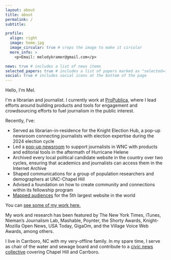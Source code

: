 ```yaml
---
layout: about
title: about
permalink: /
subtitle: 

profile:
  align: right
  image: home.jpg
  image_circular: true # crops the image to make it circular
  more_info: >
    <p>Email: melodykramer@gmail.com</p>

news: true # includes a list of news items
selected_papers: true # includes a list of papers marked as "selected={true}"
social: true # includes social icons at the bottom of the page
---
```


Hello, I'm Mel. 

I'm a librarian and journalist. I currently work at [ProPublica](https://www.propublica.org/), where I lead efforts around building products and tools for engagement and crowdsourcing efforts to fuel journalism in the public interest.

Recently, I've:

- Served as librarian-in-residence for the Knight Election Hub, a pop-up newsroom connecting journalists with election expertise during the 2024 election cycle
- Led a [pop-up newsroom](https://wnclocalnews.com) to support journalists in WNC with products and editorial tools in the aftermath of Hurricane Helene
- Archived every local political candidate website in the country over two cycles, ensuring that academics and journalists can access them in the Internet Archive
- Shaped communications for a group of population researchers and demographers at UNC-Chapel Hill
- Advised a foundation on how to create community and connections within its fellowship program
- [Mapped audiences](https://melodykramer.github.io/projects/2_project/) for the 5th largest website in the world

You can [see some of my work here.](https://melodykramer.github.io/projects/)

My work and research has been featured by The New York Times, iTunes, Nieman’s Journalism Lab, Mashable, Poynter, the Shorty Awards, Knight-Mozilla Open News, USA Today, GigaOm, and the Village Voice Web Awards, among others. 

I live in Carrboro, NC with my very-offline family. In my spare time, I serve as chair of the water and sewage board and contribute to a [civic news collective](https://www.triangleblogblog.com) covering Chapel Hill and Carrboro. 
